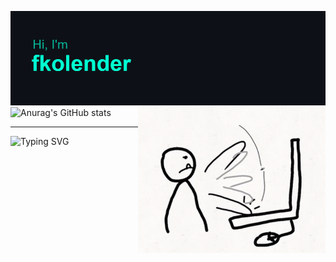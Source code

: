 [![MasterHead](https://github.com/fkolender/fkolender/blob/master/header.png)](https://github.com/fkolender)
<img align="right" alt="Coding" width="300" src="https://github.com/fkolender/fkolender/blob/master/gifbangkb.gif">
![Anurag's GitHub stats](https://github-readme-stats.vercel.app/api?username=fkolender&hide=contribs,prs,issues,stars&show_icons=true&theme=tokyonight)
<hr></hr>
<a href="https://git.io/typing-svg"><img align="left" src="https://readme-typing-svg.herokuapp.com?font=Fira+Code&duration=3000&pause=500&color=00FFCC&center=true&multiline=true&width=435&height=60&lines=Bienvenido+a+mi+perfil;Welcome+to+my+profile" alt="Typing SVG" /></a>
